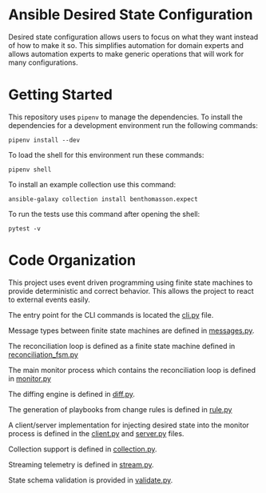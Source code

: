

# Ansible Desired State Configuration

Desired state configuration allows users to focus on what they
want instead of how to make it so.  This simplifies automation
for domain experts and allows automation experts to make generic
operations that will work for many configurations.


# Getting Started

This repository uses `pipenv` to manage the dependencies. To install
the dependencies for a development environment run the following commands:

    pipenv install --dev

To load the shell for this environment run these commands:

    pipenv shell

To install an example collection use this command:

    ansible-galaxy collection install benthomasson.expect

To run the tests use this command after opening the shell:

    pytest -v



# Code Organization

This project uses event driven programming using finite state machines
to provide deterministic and correct behavior.  This allows the project
to react to external events easily.

The entry point for the CLI commands is located the [cli.py](ansible_state/cli.py) file.

Message types between finite state machines are defined in [messages.py](ansible_state/messages.py).

The reconciliation loop is defined as a finite state machine defined in
[reconciliation_fsm.py](ansible_state/reconciliation_fsm.py)

The main monitor process which contains the reconciliation loop is defined
in [monitor.py](ansible_state/monitor.py)

The diffing engine is defined in [diff.py](ansible_state/diff.py).

The generation of playbooks from change rules is defined in [rule.py](ansible_state/rule.py)

A client/server implementation for injecting desired state into the monitor process is defined
in the [client.py](ansible_state/client.py) and [server.py](ansible_state/server.py) files.

Collection support is defined in [collection.py](ansible_state/collection.py).

Streaming telemetry is defined in [stream.py](ansible_state/stream.py).

State schema validation is provided in [validate.py](ansible_state/validate.py).


































